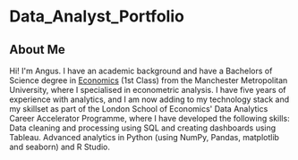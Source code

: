 # Data_Analyst_Portfolio
## About Me
Hi! I'm Angus. I have an academic background and have a Bachelors of Science degree in [Economics](file:///C:/Users/angus/Downloads/Degree.pdf) (1st Class) from the Manchester Metropolitan University, where I specialised in econometric analysis. I have five years of experience with analytics, and I am now adding to my technology stack and my skillset as part of the London School of Economics' Data Analytics Career Accelerator Programme, where I have developed the following skills: Data cleaning and processing using SQL and creating dashboards using Tableau. Advanced analytics in Python (using NumPy, Pandas, matplotlib and seaborn) and R Studio.
